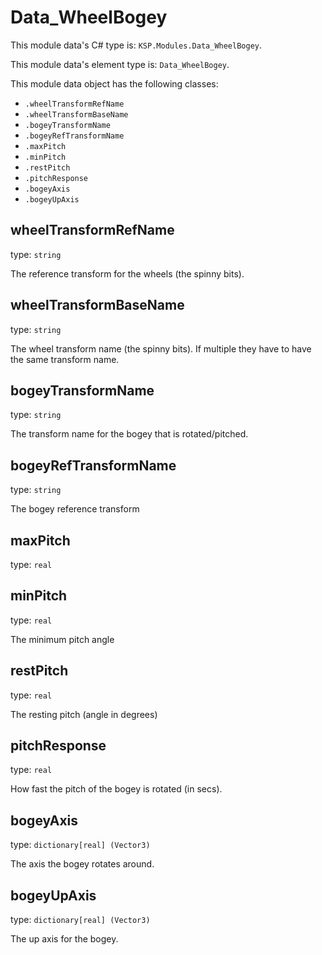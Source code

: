 # Data_WheelBogey

This module data's C# type is: `KSP.Modules.Data_WheelBogey`.

This module data's element type is: `Data_WheelBogey`.

This module data object has the following classes:

- `.wheelTransformRefName`
- `.wheelTransformBaseName`
- `.bogeyTransformName`
- `.bogeyRefTransformName`
- `.maxPitch`
- `.minPitch`
- `.restPitch`
- `.pitchResponse`
- `.bogeyAxis`
- `.bogeyUpAxis`

## wheelTransformRefName

type: `string`

The reference transform for the wheels (the spinny bits).

## wheelTransformBaseName

type: `string`

The wheel transform name (the spinny bits). If multiple they have to have the same transform name.

## bogeyTransformName

type: `string`

The transform name for the bogey that is rotated/pitched.

## bogeyRefTransformName

type: `string`

The bogey reference transform

## maxPitch

type: `real`

## minPitch

type: `real`

The minimum pitch angle

## restPitch

type: `real`

The resting pitch (angle in degrees)

## pitchResponse

type: `real`

How fast the pitch of the bogey is rotated (in secs).

## bogeyAxis

type: `dictionary[real] (Vector3)`

The axis the bogey rotates around.

## bogeyUpAxis

type: `dictionary[real] (Vector3)`

The up axis for the bogey.

